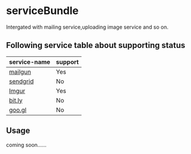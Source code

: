 # serviceBundle
Intergated with mailing service,uploading image service and so on.

## Following service table about supporting status

| service-name|support|
|-------------|-------|
| [mailgun](https://www.mailgun.com/)| Yes   |
| [sendgrid](https://sendgrid.com/)    | No    |
| [Imgur](http://imgur.com/)       | Yes   |
| [bit.ly](https://bitly.com/)      | No    |
| [goo.gl](https://goo.gl/)      | No    |

## Usage
coming soon......
